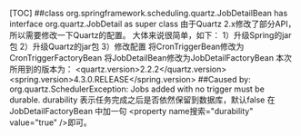 [TOC]
##class org.springframework.scheduling.quartz.JobDetailBean has interface org.quartz.JobDetail as super class
由于Quartz 2.x修改了部分API，所以需要修改一下Quartz的配置。
大体来说很简单，如下：
1）升级Spring的jar包
2）升级Quartz的jar包
3）修改配置
将CronTriggerBean修改为CronTriggerFactoryBean
将JobDetailBean修改为JobDetailFactoryBean
本次所用到的版本为：
<quartz.version>2.2.2</quartz.version>
<spring.version>4.3.0.RELEASE</spring.version>
##Caused by: org.quartz.SchedulerException: Jobs added with no trigger must be durable.
durability 表示任务完成之后是否依然保留到数据库，默认false
在JobDetailFactoryBean 中加一句
<property name搜索="durability" value="true" />即可。